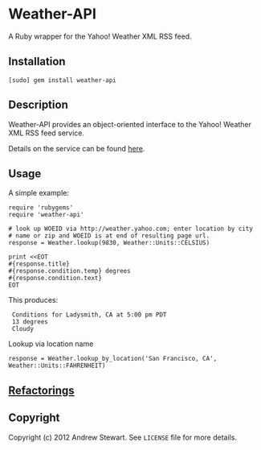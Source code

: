 # Weather-API

A Ruby wrapper for the Yahoo! Weather XML RSS feed.

## Installation

    [sudo] gem install weather-api

## Description

Weather-API provides an object-oriented interface to the Yahoo! Weather XML RSS
feed service.

Details on the service can be found [here](http://developer.yahoo.com/weather).

## Usage

A simple example:

    require 'rubygems'
    require 'weather-api'

    # look up WOEID via http://weather.yahoo.com; enter location by city
    # name or zip and WOEID is at end of resulting page url.
    response = Weather.lookup(9830, Weather::Units::CELSIUS)

    print <<EOT
    #{response.title}
    #{response.condition.temp} degrees
    #{response.condition.text}
    EOT

This produces:

     Conditions for Ladysmith, CA at 5:00 pm PDT
     13 degrees
     Cloudy

Lookup via location name
    
    response = Weather.lookup_by_location('San Francisco, CA', Weather::Units::FAHRENHEIT)

## [Refactorings](refactoring/refactoring.md)


## Copyright

Copyright (c) 2012 Andrew Stewart. See `LICENSE` file for more details.
